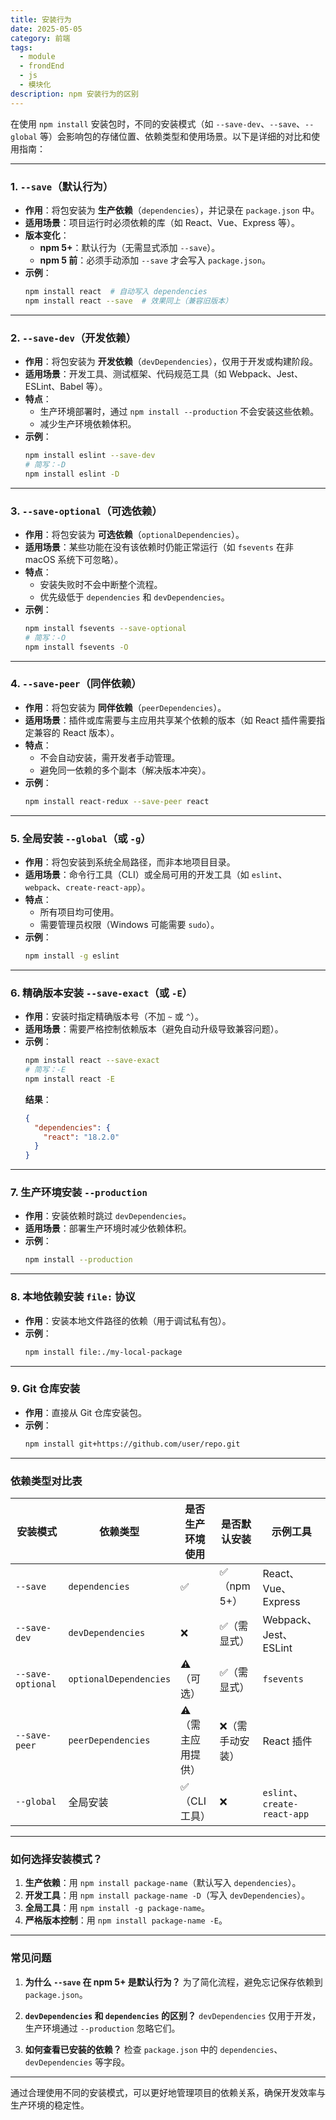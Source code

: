 ```yaml
---
title: 安装行为
date: 2025-05-05
category: 前端
tags:
  - module
  - frondEnd
  - js
  - 模块化
description: npm 安装行为的区别
---
```


在使用 `npm install` 安装包时，不同的安装模式（如 `--save-dev`、`--save`、`--global` 等）会影响包的存储位置、依赖类型和使用场景。以下是详细的对比和使用指南：

---

### **1. `--save`（默认行为）**

- **作用**：将包安装为 **生产依赖**（`dependencies`），并记录在 `package.json` 中。
- **适用场景**：项目运行时必须依赖的库（如 React、Vue、Express 等）。
- **版本变化**：
  - **npm 5+**：默认行为（无需显式添加 `--save`）。
  - **npm 5 前**：必须手动添加 `--save` 才会写入 `package.json`。
- **示例**：
  ```bash
  npm install react  # 自动写入 dependencies
  npm install react --save  # 效果同上（兼容旧版本）
  ```

---

### **2. `--save-dev`（开发依赖）**

- **作用**：将包安装为 **开发依赖**（`devDependencies`），仅用于开发或构建阶段。
- **适用场景**：开发工具、测试框架、代码规范工具（如 Webpack、Jest、ESLint、Babel 等）。
- **特点**：
  - 生产环境部署时，通过 `npm install --production` 不会安装这些依赖。
  - 减少生产环境依赖体积。
- **示例**：
  ```bash
  npm install eslint --save-dev
  # 简写：-D
  npm install eslint -D
  ```

---

### **3. `--save-optional`（可选依赖）**

- **作用**：将包安装为 **可选依赖**（`optionalDependencies`）。
- **适用场景**：某些功能在没有该依赖时仍能正常运行（如 `fsevents` 在非 macOS 系统下可忽略）。
- **特点**：
  - 安装失败时不会中断整个流程。
  - 优先级低于 `dependencies` 和 `devDependencies`。
- **示例**：
  ```bash
  npm install fsevents --save-optional
  # 简写：-O
  npm install fsevents -O
  ```

---

### **4. `--save-peer`（同伴依赖）**

- **作用**：将包安装为 **同伴依赖**（`peerDependencies`）。
- **适用场景**：插件或库需要与主应用共享某个依赖的版本（如 React 插件需要指定兼容的 React 版本）。
- **特点**：
  - 不会自动安装，需开发者手动管理。
  - 避免同一依赖的多个副本（解决版本冲突）。
- **示例**：
  ```bash
  npm install react-redux --save-peer react
  ```

---

### **5. 全局安装 `--global`（或 `-g`）**

- **作用**：将包安装到系统全局路径，而非本地项目目录。
- **适用场景**：命令行工具（CLI）或全局可用的开发工具（如 `eslint`、`webpack`、`create-react-app`）。
- **特点**：
  - 所有项目均可使用。
  - 需要管理员权限（Windows 可能需要 `sudo`）。
- **示例**：
  ```bash
  npm install -g eslint
  ```

---

### **6. 精确版本安装 `--save-exact`（或 `-E`）**

- **作用**：安装时指定精确版本号（不加 `~` 或 `^`）。
- **适用场景**：需要严格控制依赖版本（避免自动升级导致兼容问题）。
- **示例**：
  ```bash
  npm install react --save-exact
  # 简写：-E
  npm install react -E
  ```
  **结果**：
  ```json
  {
    "dependencies": {
      "react": "18.2.0"
    }
  }
  ```

---

### **7. 生产环境安装 `--production`**

- **作用**：安装依赖时跳过 `devDependencies`。
- **适用场景**：部署生产环境时减少依赖体积。
- **示例**：
  ```bash
  npm install --production
  ```

---

### **8. 本地依赖安装 `file:` 协议**

- **作用**：安装本地文件路径的依赖（用于调试私有包）。
- **示例**：
  ```bash
  npm install file:./my-local-package
  ```

---

### **9. Git 仓库安装**

- **作用**：直接从 Git 仓库安装包。
- **示例**：
  ```bash
  npm install git+https://github.com/user/repo.git
  ```

---

### **依赖类型对比表**

| 安装模式          | 依赖类型               | 是否生产环境使用   | 是否默认安装     | 示例工具                     |
| ----------------- | ---------------------- | ------------------ | ---------------- | ---------------------------- |
| `--save`          | `dependencies`         | ✅                 | ✅（npm 5+）     | React、Vue、Express          |
| `--save-dev`      | `devDependencies`      | ❌                 | ✅（需显式）     | Webpack、Jest、ESLint        |
| `--save-optional` | `optionalDependencies` | ⚠️（可选）         | ✅（需显式）     | `fsevents`                   |
| `--save-peer`     | `peerDependencies`     | ⚠️（需主应用提供） | ❌（需手动安装） | React 插件                   |
| `--global`        | 全局安装               | ✅（CLI 工具）     | ❌               | `eslint`、`create-react-app` |

---

### **如何选择安装模式？**

1. **生产依赖**：用 `npm install package-name`（默认写入 `dependencies`）。
2. **开发工具**：用 `npm install package-name -D`（写入 `devDependencies`）。
3. **全局工具**：用 `npm install -g package-name`。
4. **严格版本控制**：用 `npm install package-name -E`。

---

### **常见问题**

1. **为什么 `--save` 在 npm 5+ 是默认行为？**
   为了简化流程，避免忘记保存依赖到 `package.json`。

2. **`devDependencies` 和 `dependencies` 的区别？**
   `devDependencies` 仅用于开发，生产环境通过 `--production` 忽略它们。

3. **如何查看已安装的依赖？**
   检查 `package.json` 中的 `dependencies`、`devDependencies` 等字段。

---

通过合理使用不同的安装模式，可以更好地管理项目的依赖关系，确保开发效率与生产环境的稳定性。
